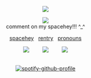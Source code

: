 <div id="header" align="center">

  ![](https://komarev.com/ghpvc/?username=yurenagara&label=⠀⠀⠀♡⠀⠀⠀&style=plastic&color=de73a2) </div>


<div id="header" align="center">
  
  <img src="https://i.postimg.cc/gkxNGGxk/Mw-Ie-Spa52-Ax-h7-AZU164-OHZZrl-Al-CO71kfk-G9mj8-Q-Photoroom-1-Photoroom-1.png">
<div id="header" align="center">
  comment on my spacehey!!! ^_^
</div>
  
<div id="header" align="center">
  
 [spacehey](https://spacehey.com/tartaglialover)‎‎ ‎ ‎  ‎[rentry](https://rentry.co/-sense)‎ ‎ ‎ ‎[pronouns](https://pronouns.cc/@chiscaaras) 
</div>

 <div id="header" align="center"> 
<img src="https://xyz.crd.co/assets/images/gallery12/e4d6c30f.gif?v=3263a73c"> ‎ ‎  ‎ ‎‎ ‎ ‎‎  ‎ ‎ <img src="https://graphic.neocities.org/computer_3.gif">‎ ‎  ‎ ‎  ‎ ‎ ‎  ‎ ‎ <img src="https://wilardo.crd.co/assets/images/gallery14/dda84c92.gif?v=c0a0770b">
  <div id="header" align="center">
   ⠀
⠀
 
[![spotify-github-profile](https://spotify-github-profile.kittinanx.com/api/view?uid=ld5hftzj7if8qbcymrsdzvy8n&cover_image=true&theme=natemoo-re&show_offline=false&background_color=121212&interchange=false&bar_color=f27dbc&bar_color_cover=false)](https://github.com/kittinan/spotify-github-profile)
